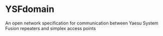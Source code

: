 # YSFdomain
An open network specification for communication between Yaesu System Fusion repeaters and simplex access points
